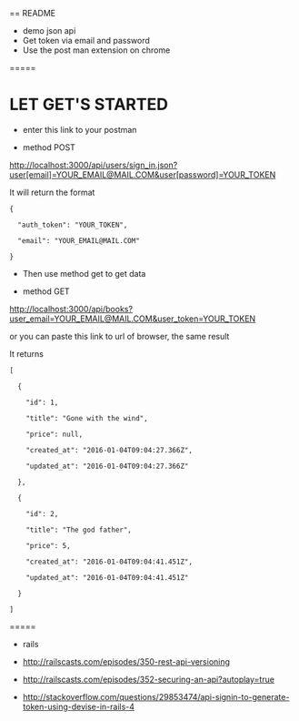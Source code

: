 == README

* demo json api
* Get token via email and password
* Use the post man extension on chrome

=====
# LET GET'S STARTED
* enter this link to your postman

* method POST

<http://localhost:3000/api/users/sign_in.json?user[email]=YOUR_EMAIL@MAIL.COM&user[password]=YOUR_TOKEN>


It will return the format

    {

      "auth_token": "YOUR_TOKEN",

      "email": "YOUR_EMAIL@MAIL.COM"

    }



* Then use method get to get data

* method GET

<http://localhost:3000/api/books?user_email=YOUR_EMAIL@MAIL.COM&user_token=YOUR_TOKEN>

or you can paste this link to url of browser, the same result

It returns

    [

      {

        "id": 1,

        "title": "Gone with the wind",

        "price": null,

        "created_at": "2016-01-04T09:04:27.366Z",

        "updated_at": "2016-01-04T09:04:27.366Z"

      },

      {

        "id": 2,

        "title": "The god father",

        "price": 5,

        "created_at": "2016-01-04T09:04:41.451Z",

        "updated_at": "2016-01-04T09:04:41.451Z"

      }

    ]

=====
* rails

* http://railscasts.com/episodes/350-rest-api-versioning

* http://railscasts.com/episodes/352-securing-an-api?autoplay=true

* http://stackoverflow.com/questions/29853474/api-signin-to-generate-token-using-devise-in-rails-4

